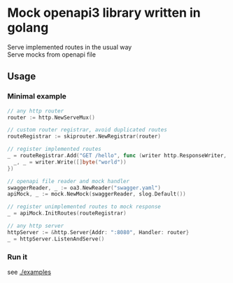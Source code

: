 # Mock openapi3 library written in golang

Serve implemented routes in the usual way  
Serve mocks from openapi file

## Usage

### Minimal example
```go
// any http router
router := http.NewServeMux()

// custom router registrar, avoid duplicated routes
routeRegistrar := skiprouter.NewRegistrar(router)

// register implemented routes
_ = routeRegistrar.Add("GET /hello", func (writer http.ResponseWriter, request *http.Request) {
  _, _ = writer.Write([]byte("world"))
})

// openapi file reader and mock handler
swaggerReader, _ := oa3.NewReader("swagger.yaml")
apiMock, _ := mock.NewMock(swaggerReader, slog.Default())

// register unimplemented routes to mock response
_ = apiMock.InitRoutes(routeRegistrar)

// any http server
httpServer := &http.Server{Addr: ":8080", Handler: router}
_ = httpServer.ListenAndServe()

```

### Run it
see [./examples](./examples)
